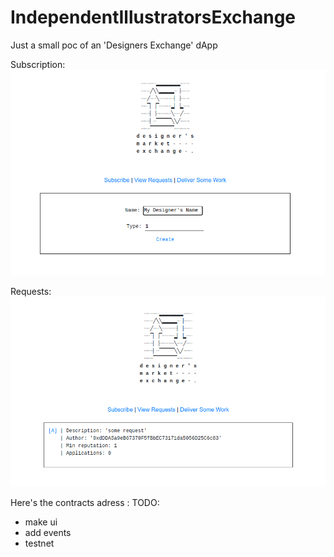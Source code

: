 # IndependentIllustratorsExchange
Just a small poc of an 'Designers Exchange' dApp

Subscription: 
![Subscription](subscription.png)

Requests: 
![Requests](requests.png)

Here's the contracts adress : 
TODO:
- make ui
- add events
- testnet